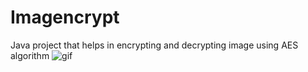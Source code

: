 # Imagencrypt
Java project that helps in encrypting and decrypting image using AES algorithm
![gif](https://user-images.githubusercontent.com/56351738/138594432-76ad2054-9bca-4400-820f-2a27e24659ab.gif)
